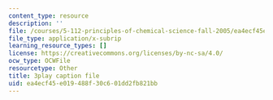```yaml
---
content_type: resource
description: ''
file: /courses/5-112-principles-of-chemical-science-fall-2005/ea4ecf45e019488f30c601dd2fb821bb_gb60YssaSmI.srt
file_type: application/x-subrip
learning_resource_types: []
license: https://creativecommons.org/licenses/by-nc-sa/4.0/
ocw_type: OCWFile
resourcetype: Other
title: 3play caption file
uid: ea4ecf45-e019-488f-30c6-01dd2fb821bb
---
```

